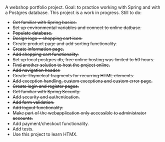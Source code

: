 A webshop portfolio project. Goal: to practice working with Spring and with a Postgres database.
This project is a work in progress. Still to do:
- ~~Get familiar with Spring basics.~~
-  ~~Set up environmental variables and connect to online datbase.~~
- ~~Populate database.~~
- ~~Design logo + shopping cart icon.~~
- ~~Create product page and add sorting functionality.~~
- ~~Create information page.~~
- ~~Add shopping cart functionality.~~
- ~~Set up local postgres db, free online hosting was limited to 50 hours.~~
- ~~Find another solution to host the project online.~~
- ~~Add navigation header.~~
- ~~Create Thymeleaf fragments for recurring HTML elements.~~
- ~~Add exception handling, custom exceptions and custom error page.~~
- ~~Create login and register pages.~~
- ~~Get familiar with Spring Security.~~
- ~~Add security and authentication.~~
- ~~Add form validation.~~
- ~~Add logout functionality.~~
- ~~Make part of the webapplication only accessible to administrator accounts.~~
- Add payment/checkout functionality.
- Add tests.
- Use this project to learn HTMX.

